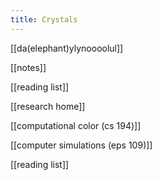 ```yaml
---
title: Crystals
---
```


[[da(elephant)ylynoooolul]]

[[notes]]

[[reading list]]

[[research home]]

[[computational color (cs 194)]]

[[computer simulations (eps 109)]]

[[reading list]]


